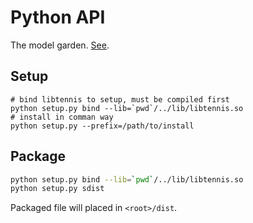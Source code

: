 # Python API

The model garden. [See](./garden/README.md).

## Setup

```base
# bind libtennis to setup, must be compiled first
python setup.py bind --lib=`pwd`/../lib/libtennis.so
# install in comman way
python setup.py --prefix=/path/to/install
```

## Package

```bash
python setup.py bind --lib=`pwd`/../lib/libtennis.so
python setup.py sdist
```
Packaged file will placed in `<root>/dist`.
